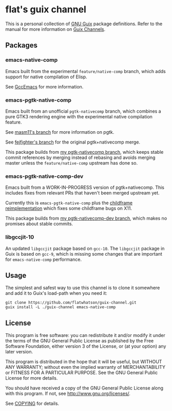 # flat's guix channel

This is a personal collection of [GNU Guix][guix] package definitions.  Refer
to the manual for more information on [Guix Channels][guix-channel].

## Packages

### emacs-native-comp

Emacs built from the experimental `feature/native-comp` branch, which adds
support for native compilation of Elisp.

See [GccEmacs][gccemacs] for more information.

### emacs-pgtk-native-comp

Emacs built from an unofficial `pgtk-nativecomp` branch, which combines a pure
GTK3 rendering engine with the experimental native compilation feature.

See [masm11's branch][masm11-pgtk] for more information on pgtk.

See [fejfighter's branch][fejfighter-pgtk] for the original pgtk+nativecomp
merge.

This package builds from [my pgtk-nativecomp branch][flatwhatson-pgtk], which
keeps stable commit references by merging instead of rebasing and avoids
merging master unless the `feature/native-comp` upstream has done so.

### emacs-pgtk-native-comp-dev

Emacs built from a WORK-IN-PROGRESS version of pgtk+nativecomp. This includes
fixes from relevant PRs that haven't been merged upstream yet.

Currently this is `emacs-pgtk-native-comp` plus the [childframe
reimplementation][masm11-childframe-pr] which fixes some childframe bugs on
X11.

This package builds from [my pgtk-nativecomp-dev
branch][flatwhatson-pgtk-dev], which makes no promises about stable commits.

### libgccjit-10

An updated `libgccjit` package based on `gcc-10`.  The `libgccjit` package in
Guix is based on `gcc-9`, which is missing some changes that are important for
`emacs-native-comp` performance.

## Usage

The simplest and safest way to use this channel is to clone it somewhere and
add it to Guix's load-path when you need it:

``` shell
git clone https://github.com/flatwhatson/guix-channel.git
guix install -L ./guix-channel emacs-native-comp
```

## License

This program is free software: you can redistribute it and/or modify it under
the terms of the GNU General Public License as published by the Free Software
Foundation, either version 3 of the License, or (at your option) any later
version.

This program is distributed in the hope that it will be useful, but WITHOUT ANY
WARRANTY; without even the implied warranty of MERCHANTABILITY or FITNESS FOR A
PARTICULAR PURPOSE.  See the GNU General Public License for more details.

You should have received a copy of the GNU General Public License along with
this program.  If not, see <http://www.gnu.org/licenses/>.

See [COPYING](COPYING) for details.

[guix]: https://guix.gnu.org/
[guix-channel]: https://guix.gnu.org/manual/en/html_node/Channels.html
[gccemacs]: https://www.emacswiki.org/emacs/GccEmacs
[masm11-pgtk]: https://github.com/masm11/emacs/tree/pgtk
[masm11-childframe-pr]: https://github.com/masm11/emacs/pull/51
[fejfighter-pgtk]: https://github.com/fejfighter/emacs/tree/pgtk-nativecomp
[flatwhatson-pgtk]: https://github.com/flatwhatson/emacs/tree/pgtk-nativecomp
[flatwhatson-pgtk-dev]: https://github.com/flatwhatson/emacs/tree/pgtk-nativecomp-dev
